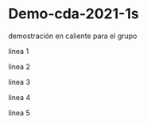 # Demo-cda-2021-1s
demostración en caliente para el grupo

linea 1

linea 2

linea 3

linea 4

linea 5
